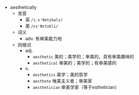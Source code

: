 - aesthetically
  - 发音
    - 英 `/iːs'θetɪkəlɪ/`
    - 美 `/ɛs'θɛtɪkli/`
  - 词义
    - adv. 有审美能力地
  - 同根词
    - adj.
      - `aesthetic` 美的；美学的；审美的，具有审美趣味的
      - `aesthetical` 审美的；美学的；有审美感的
    - n.
      - `aesthetics` 美学；美的哲学
      - `aesthete` 唯美主义者；审美家
      - `aesthetician` 审美学家（等于esthetician）
